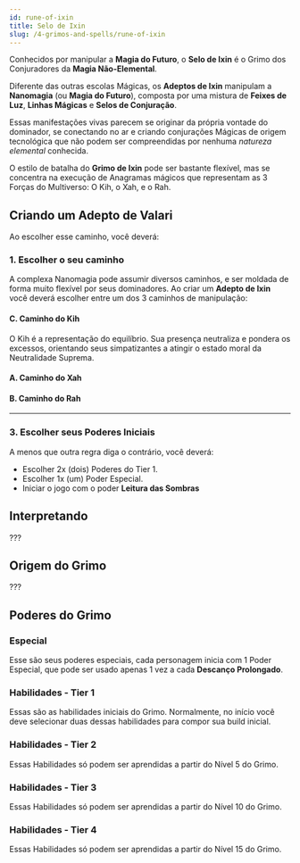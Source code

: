 ```yaml
---
id: rune-of-ixin
title: Selo de Ixin
slug: /4-grimos-and-spells/rune-of-ixin
---
```


Conhecidos por manipular a **Magia do Futuro**, o **Selo de Ixin** é o Grimo dos Conjuradores da **Magia Não-Elemental**.

Diferente das outras escolas Mágicas, os **Adeptos de Ixin** manipulam a **Nanomagia** (ou **Magia do Futuro**), composta por uma mistura de **Feixes de Luz**, **Linhas Mágicas** e **Selos de Conjuração**.

Essas manifestações vivas parecem se originar da própria vontade do dominador, se conectando no ar e criando conjurações Mágicas de origem tecnológica que não podem ser compreendidas por nenhuma *natureza elemental* conhecida.

O estilo de batalha do **Grimo de Ixin** pode ser bastante flexível, mas se concentra na execução de Anagramas mágicos que representam as 3 Forças do Multiverso: O Kih, o Xah, e o Rah.

## Criando um Adepto de Valari

Ao escolher esse caminho, você deverá:

### 1. Escolher o seu caminho

A complexa Nanomagia pode assumir diversos caminhos, e ser moldada de forma muito flexível por seus dominadores.
Ao criar um **Adepto de Ixin** você deverá escolher entre um dos 3 caminhos de manipulação:

#### C. Caminho do Kih

O Kih é a representação do equilíbrio. Sua presença neutraliza e pondera os excessos, orientando seus simpatizantes a atingir o estado moral da Neutralidade Suprema.

#### A. Caminho do Xah

#### B. Caminho do Rah

---

### 3. Escolher seus Poderes Iniciais

A menos que outra regra diga o contrário, você deverá:

- Escolher 2x (dois) Poderes do Tier 1.
- Escolher 1x (um) Poder Especial.
- Iniciar o jogo com o poder **Leitura das Sombras**

## Interpretando

???

## Origem do Grimo

???

## Poderes do Grimo

### Especial

Esse são seus poderes especiais, cada personagem inicia com 1 Poder Especial, que pode ser usado apenas 1 vez a cada **Descanço Prolongado**.

### Habilidades - Tier 1

Essas são as habilidades iniciais do Grimo. Normalmente, no início você deve selecionar duas dessas habilidades para compor sua build inicial.

### Habilidades - Tier 2

Essas Habilidades só podem ser aprendidas a partir do Nível 5 do Grimo.

### Habilidades - Tier 3

Essas Habilidades só podem ser aprendidas a partir do Nível 10 do Grimo.

### Habilidades - Tier 4

Essas Habilidades só podem ser aprendidas a partir do Nível 15 do Grimo.
